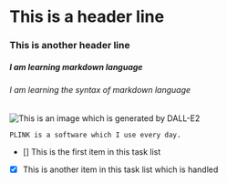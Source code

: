 # This is a header line
### This is another header line
##### I am learning markdown language
###### I am learning the syntax of markdown language
![This is an image which is generated by DALL-E2](https://images.openai.com/blob/b196df3a-6fea-4d86-87b2-f9bb50be64c7/leaf.png?trim=0,0,0,0&width=2000)
```
PLINK is a software which I use every day.
```
- [] This is the first item in this task list
- [x] This is another item in this task list which is handled

